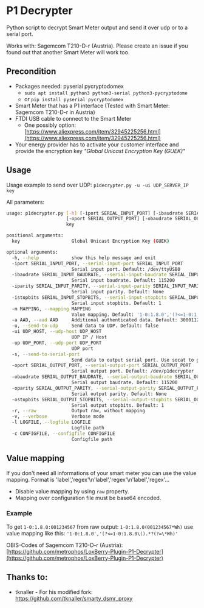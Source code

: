 # P1 Decrypter

Python script to decrypt Smart Meter output and send it over udp or to a serial port. 

Works with: Sagemcom T210-D-r (Austria).
Please create an issue if you found out that another Smart Meter will work too.

## Precondition

- Packages needed: pyserial pycryptodomex 
    - `sudo apt install python3 python3-serial python3-pycryptodome`
    - or `pip install pyserial pycryptodomex`
- Smart Meter that has a P1 interface (Tested with Smart Meter: Sagemcom T210-D-r in Austria)
- FTDI USB cable to connect to the Smart Meter
    - One possibly option: [https://www.aliexpress.com/item/32945225256.html](https://www.aliexpress.com/item/32945225256.html)
- Your energy provider has to activate your customer interface and provide the encryption key _"Global Unicast Encryption Key (GUEK)"_

## Usage

Usage example to send over UDP: `p1decrypter.py -u -ui UDP_SERVER_IP key`

All parameters:
```bash
usage: p1decrypter.py [-h] [-iport SERIAL_INPUT_PORT] [-ibaudrate SERIAL_INPUT_BAUDRATE] [-iparity SERIAL_INPUT_PARITY] [-istopbits SERIAL_INPUT_STOPBITS] [-m MAPPING] [-a AAD] [-u] [-ui UDP_HOST] [-up UDP_PORT] [-s]
                      [-oport SERIAL_OUTPUT_PORT] [-obaudrate SERIAL_OUTPUT_BAUDRATE] [-oparity SERIAL_OUTPUT_PARITY] [-ostopbits SERIAL_OUTPUT_STOPBITS] [-r] [-v] [-l LOGFILE] [-c CONFIGFILE]
                      key

positional arguments:
  key                   Global Unicast Encryption Key (GUEK)

optional arguments:
  -h, --help            show this help message and exit
  -iport SERIAL_INPUT_PORT, --serial-input-port SERIAL_INPUT_PORT
                        Serial input port. Default: /dev/ttyUSB0
  -ibaudrate SERIAL_INPUT_BAUDRATE, --serial-input-baudrate SERIAL_INPUT_BAUDRATE
                        Serial input baudrate. Default: 115200
  -iparity SERIAL_INPUT_PARITY, --serial-input-parity SERIAL_INPUT_PARITY
                        Serial input parity. Default: None
  -istopbits SERIAL_INPUT_STOPBITS, --serial-input-stopbits SERIAL_INPUT_STOPBITS
                        Serial input stopbits. Default: 1
  -m MAPPING, --mapping MAPPING
                        Value mapping. Default: '1-0:1.8.0','(?<=1-0:1.8.0\().*?(?=\*Wh)',\n'1-0:1.7.0','(?<=1-0:1.7.0\().*?(?=\*W)'\n'1-0:2.8.0','(?<=1-0:2.8.0\().*?(?=\*Wh)'\n'1-0:2.7.0','(?<=1-0:2.7.0\().*?(?=\*W)'
  -a AAD, --aad AAD     Additional authenticated data. Default: 3000112233445566778899AABBCCDDEEFF
  -u, --send-to-udp     Send data to UDP. Default: false
  -ui UDP_HOST, --udp-host UDP_HOST
                        UDP IP / Host
  -up UDP_PORT, --udp-port UDP_PORT
                        UDP port
  -s, --send-to-serial-port
                        Send data to output serial port. Use socat to generate virtual port e.g.: socat -d -d pty,raw,echo=0,link=/dev/p1decrypterI pty,raw,echo=0,link=/dev/p1decrypterO
  -oport SERIAL_OUTPUT_PORT, --serial-output-port SERIAL_OUTPUT_PORT
                        Serial output port. Default: /dev/p1decrypter
  -obaudrate SERIAL_OUTPUT_BAUDRATE, --serial-output-baudrate SERIAL_OUTPUT_BAUDRATE
                        Serial output baudrate. Default: 115200
  -oparity SERIAL_OUTPUT_PARITY, --serial-output-parity SERIAL_OUTPUT_PARITY
                        Serial output parity. Default: None
  -ostopbits SERIAL_OUTPUT_STOPBITS, --serial-output-stopbits SERIAL_OUTPUT_STOPBITS
                        Serial output stopbits. Default: 1
  -r, --raw             Output raw, without mapping
  -v, --verbose         Verbose mode
  -l LOGFILE, --logfile LOGFILE
                        Logfile path
  -c CONFIGFILE, --configfile CONFIGFILE
                        Configfile path
```

## Value mapping

If you don't need all informations of your smart meter you can use the value mapping. 
Format is 'label','regex'\n'label','regex'\n'label','regex'...

- Disable value mapping by using `raw` property.
- Mapping over configuration file must be base64 encoded.

### Example

To get `1-0:1.8.0:001234567` from raw output: `1-0:1.8.0(001234567*Wh)` 
use value mapping like this: `'1-0:1.8.0','(?<=1-0:1.8.0\().*?(?=\*Wh)'`

OBIS-Codes of Sagemcom T210-D-r (Austria): [https://github.com/metrophos/LoxBerry-Plugin-P1-Decrypter](https://github.com/metrophos/LoxBerry-Plugin-P1-Decrypter)

## Thanks to:

- tknaller - For his modified fork: https://github.com/tknaller/smarty_dsmr_proxy